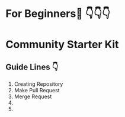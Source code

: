 # For Beginners:baby: :point_down::point_down::point_down:
# Community Starter Kit
## Guide Lines :point_down:
1. Creating Repository 
2. Make Pull Request
3. Merge Request  
4. 
5.



